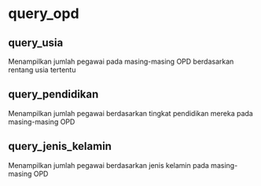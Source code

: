 # query_opd

## query_usia
Menampilkan jumlah pegawai pada masing-masing OPD berdasarkan rentang usia tertentu

## query_pendidikan
Menampilkan jumlah pegawai berdasarkan tingkat pendidikan mereka pada masing-masing OPD

## query_jenis_kelamin
Menampilkan jumlah pegawai berdasarkan jenis kelamin pada masing-masing OPD

